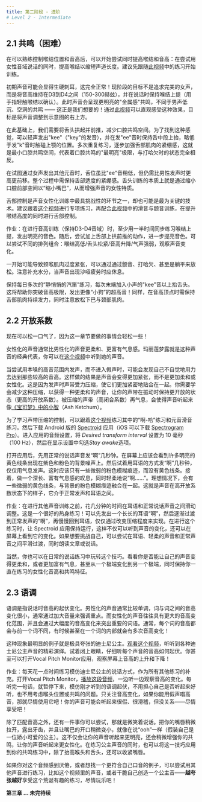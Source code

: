 ```yaml
---
title: 第二阶段 - 进阶
# Level 2 - Intermediate
---
```




<!--
4. Resonance
-->
## 2.1 共鸣（困难）  

<!--
Once you are comfortable with manipulating your larynx and your pitch, and you'd like an additional challenge, you can try doing them at the same time. That means, while you are trying to talk in the female range, you also raise your larynx to reduce your vocal tract length. Start by following along with the exercises in this video.

It will probably sound pretty bad at first, but that's fine! Your goal at this stage is not to sound feminine, but to keep your pitch between D3 and D4 (150-300 Hz) and keep your larynx raised while talking (which you can feel by holding a finger lightly to your throat).

Your voice should sound more buzzy and brassy, which you'd call a bright resonance (or bright timbre), as opposed to the dark, hollow resonance of more masculine voices - and that's a good thing! Watch this video to hear a great demonstration of this effect - you want your voice to be in the upper-right quadrant of the diagram.
-->
在可以熟练控制喉结位置和音高后，可以开始尝试同时提高喉结和音高：在尝试用女性音域说话的同时，提高喉结以缩短声道长度。建议先跟随[此视频](https://youtu.be/iTViDd0QPEI)中的练习开始训练。

初期声音可能会显得生硬刺耳，这完全正常！现阶段的目标不是追求完美的女声，而是将音高维持在D3到D4之间（150-300赫兹），并在说话时保持喉结上提（用手指轻触喉结以确认）。此时声音会呈现更明亮的"金属感"共鸣，不同于男声低沉、空洞的共鸣 —— 这正是我们想要的！通过[此视频](https://youtu.be/21ZfGPp-Ves)可以直观感受这种效果，目标是将声音调整到示意图的右上方。

<!-- 
Then, on top of that, you want to learn to arch your tongue up and push it forward to reduce the amount of space in your mouth where sound can resonate. To get the feeling, whisper "kee" (as in "key") and keep pushing the middle of your tongue up high for the "ee" - just below where it touches the roof of your mouth to make the "k" sound. Say it a few times, while keeping your tongue clenched, pushing it a little higher each time. This is the smallest space you can make inside your mouth, the bright extreme of your oral resonance, opposite a yawn.

That's great for saying an "ee" sound, but when feminizing the other vowels, your tongue will be lower than it is for the "ee" but still higher and more forward than it would be in your masculine voice. And you still want to feel a bit of tension in your tongue, that clench, throughout. Essentially, you want to talk with a small space at the front of your mouth. That makes it sound like you have a smaller mouth than you actually do, which makes you sound more feminine.

Gaining mastery over your tongue is one of the trickiest skills of voice feminization, but it's arguably one of the most important. Get started on it by practicing the exercises in this video. Then watch this video and try some sirens and trills across your range while raising your larynx and tongue.
-->

在此基础上，我们需要将舌头拱起并前推，减少口腔共鸣空间。为了找到这种感觉，可以轻声发出"kee"（"key"的发音），并在发"ee"音时保持舌中段上抬，略低于发"k"音时触碰上颚的位置。多次重复练习，逐步加强舌部肌肉的紧绷感，这就是最小口腔共鸣空间，代表着口腔共鸣的"最明亮"极限，与打哈欠时的状态完全相反。

在试图通过女声发出其他元音时，舌位虽比"ee"音稍低，但仍需比男性发声时更高更前移。整个过程中需保持舌部适度的紧绷感。舌头训练的本质上就是通过缩小口腔前部空间以“缩小嘴巴”，从而增强声音的女性特质。

舌部控制是声音女性化训练中最具挑战性的环节之一，却也可能是最为关键的技术。建议跟着[这个视频](https://youtu.be/yFot-l2iVHw)进行专项练习，再配合[此视频](https://web.archive.org/web/20200321191952id_/https://r3---sn-n4v7knl6.googlevideo.com/videoplayback?expire=1584839985&ei=0Wh2XuSxINKRkwbR-57gDw&ip=207.241.231.174&id=o-AJ2vUafZ5cvQMSRctQhBdx7uRwDMacXX4n6ybMQCzGcq&itag=18&source=youtube&requiressl=yes&mh=TB&mm=31%2C26&mn=sn-n4v7knl6%2Csn-a5mekn7r&ms=au%2Conr&mv=m&mvi=2&pl=20&initcwndbps=4528750&vprv=1&mime=video%2Fmp4&gir=yes&clen=33578688&ratebypass=yes&dur=750.190&lmt=1471833091508857&mt=1584818254&fvip=3&c=WEB&sparams=expire%2Cei%2Cip%2Cid%2Citag%2Csource%2Crequiressl%2Cvprv%2Cmime%2Cgir%2Cclen%2Cratebypass%2Cdur%2Clmt&sig=ADKhkGMwRAIgJX3PLOf8KyyLDYEmw4hTsdPP2iBsp-I-vzAbnBvyMZsCIHBKe5A_0AujHzZR0zgtwGZc_q2DFrA_vD7W2JDiqBFJ&lsparams=mh%2Cmm%2Cmn%2Cms%2Cmv%2Cmvi%2Cpl%2Cinitcwndbps&lsig=ABSNjpQwRAIgDsql_8uDbpP9xDY2HwGgc-QtHDY8Sg_PAK-BpcIKS_oCIDD_1XsV7XJu8ALOoxL-3WQXO_LWyaMxcgOGRi0oD0Y5&video_id=biZN6zcBpVo)中的滑音与颤音训练，在提升喉结高度的同时进行舌部控制。

<!--
Your homework is to take your daily speaking practice, where you try to keep your pitch between D3 and D4, and spend at least half that time talking with your larynx raised as well, for a bright, buzzy sound. Then, as best you can, try to add in the tongue clench too, pushing it up and forward to brighten the sound even more. See how it sounds with your larynx raised or lowered, your tongue arched or relaxed, and your pitch high or low, as well as in a whisper.

This is likely to cause a lot of tension in the muscles of your neck and throat at first, so do trills and yawn every so often to help them relax again. You can even try lying on your back while practicing, to force your body to relax. And of course, sip water throughout your practice session and take a break when your voice gets too tired or hoarse.

Also, keep practicing your whisper sirens multiple times a day, but add a whispered "kee" at the end of each one to bring your tongue up. This will allow you to go even higher with the siren and make a really tiny dog sound! Again, hold those muscles in place at the top and really clench your tongue. At the same time, try to relax as much tension as you can in your jaw and neck while still holding the same shape.
-->

作业：在进行音高训练（保持D3-D4音域）时，至少用一半时间同步练习喉结上提，发出明亮的音色。随后，尝试加上舌部上拱前推的动作，进一步提亮音色。可以尝试不同的排列组合：喉结高低/舌头松紧/音高升降/气声强弱，观察声音变化。

一开始可能导致颈喉肌肉过度紧张，可以通过通过颤音、打哈欠、甚至是躺平来放松。注意补充水分，当声音出现沙哑疲劳时应休息。

保持每日多次的“静悄悄的汽笛”练习，每次末端加入小声的"kee"音以上抬舌头。这将帮助你突破音高极限，发出更像“小狗”的超高音！同样，在音高顶点时需保持舌部肌肉持续发力，同时注意放松下巴与颈部肌肉。

## 2.2 开放系数

<!--
Go ahead and breathe a sigh of relief, because it's time for something a little easier!

Feminine voices generally sound softer and more breathy than masculine voices. Marilyn Monroe is an iconic example of this, as you can hear in this video.

When you try to speak in the upper range of your modal register without going into a falsetto, the natural tendency is to strain to reach those higher notes, which makes your voice sound harder, not softer, and not particularly feminine. This is because you put a lot of compression on your vocal folds (vocal cords), squeezing them together more tightly. You want to learn to use less compression for a softer sound, where your vocal folds stay open more (open quotient) while vibrating. With high compression (closed quotient), adding breathiness will just result in a strained sound like Ash Ketchum from Pokemon, as in this video.

-->
现在可以松一口气了，因为这一章节要做的事情会轻松一些！

女性化的声音通常比男性化的声音更柔和、更富有气息感。玛丽莲梦露就是这种声音的经典代表，你可以在[这个视频](https://youtu.be/ikUjhv4iT58)中听到她的声音。

当尝试用本嗓的高音范围内发声，而不进入假声时，可能会发现自己不自觉地用力去达到那些较高的音高。这样做的结果是声音会变得更加紧张，而不是更加柔和或女性化。这是因为发声时声带受力压缩，使它们更加紧密地贴合在一起。你需要学会减少这种压缩，以获得一种更柔和的声音，让你的声带在振动时保持更开放的状态（更高的开放系数）。被压缩的声带（高闭合系数）再气息，会使得声音听起来像[《宝可梦》中的小智](https://youtu.be/s-0DuYcWeBE)（Ash Ketchum）。

<!--
To learn to control the compression in your voice, start by watching this video and trying the "ah-ha" exercise and the vowel slides. Then download the Android app Spectroid (or Spectrogram Pro on iOS), and in the audio settings, change the Desired transform interval to 10 ms (100 Hz) and check the box to Stay awake in the display settings.

With the app running, start by saying "ahh" for a few seconds in your normal speaking voice. In the scrolling display, you should see a bunch of bright yellow lines showing up against the purple and pink background noise. Then whisper "ahh" for a few seconds, just with your breath. You should see some faint pink smudges, but no yellow lines. Now, heave a big, breathy sigh while saying "ahh..." in a soft, relaxed voice. Ideally, you will see faint yellow lines melding into a background of pink smudges. This is what it looks like when your voice has a high open quotient. It's somewhere in between a normal voice and a whisper.
-->

为了学习声带压缩的控制，可以跟着[这个视频](https://youtu.be/J9K74QEzntA?t=240)练习其中的“啊-哈”练习和元音滑音练习。然后下载 Android 版的 [Spectroid](https://play.google.com/store/apps/details?id=org.intoorbit.spectrum&hl=en_US) 应用（iOS 可以下载 [Spectrogram Pro](https://apps.apple.com/us/app/spectrogram-pro-with-super-smooth-60hz-update/id415301721)）。进入应用的音频设置，将 *Desired transform interval* 设置为 10 毫秒（100 Hz），然后在显示设置中勾选*Stay awake*选项。

打开应用后，先用正常的说话声音发“啊”几秒钟。在屏幕上应该会看到许多明亮的黄色线条出现在紫色和粉色的背景噪声上。然后试着用耳语的方式发“啊”几秒钟，仅仅用气息发声。这时应该只有一些微弱的粉色模糊痕迹，而没有黄色线条。接着，做一个深长、富有气息感的叹息，同时轻柔地说“啊……”。理想情况下，会有一些微弱的黄色线条，与背景的粉色模糊痕迹融合在一起。这就是声音在高开放系数状态下的样子，它介于正常发声和耳语之间。

<!--
Your homework is to spend a few minutes before your other voice exercises, to slide between a whisper and your normal speaking voice. It's a good warmup! You can start with one long, whispered "ahh" that you gradually turn into a spoken "ahh" and then back to a whisper, just by changing the compression. Do this with the Spectroid app running, so you can see the change as well as hear it. For a bit more of a challenge, try smoothly changing from a whisper, to a soft voice, to a normal voice while speaking or reading out loud.

Of course, you can also play with this during your daily speaking practice. See if you can make your voice a little softer, or really breathy, or changing from one extreme to another while still maintaining the feminine aspects of pitch and resonance that you've been working on.
-->
作业：在进行其他声音训练之前，花几分钟的时间在耳语和正常说话声音之间滑动调整。这是一个很好的热身练习！可以先发出一个长长的耳语“啊”，然后逐渐过渡到正常发声的“啊”，再慢慢回到耳语，仅仅通过改变压缩程度来实现。在进行这个练习时，让 Spectroid 应用保持运行，这样不仅可以听到声音的变化，还可以在屏幕上看到它的变化。如果想要挑战自己，可以尝试在耳语、轻柔的声音和正常声音之间平滑过渡，同时朗读文章或说话。

当然，你也可以在日常的说话练习中玩转这个技巧。看看你是否能让自己的声音变得更柔和，或者更加富有气息，甚至从一个极端变化到另一个极端，同时保持你一直在练习的女性化音高和共鸣特征。

<!--
6. Intonation
-->

## 2.3 语调  

<!--

All right. It's time to start imitating some voices!

Intonation is the rise and fall of pitch as you speak. Masculine voices tend to be very monotone, where the pitch changes very slightly and infrequently from word to word, and important words are spoken louder for emphasis. Feminine voices tend to vary a lot in pitch, across a wider range, and big pitch changes are used to draw attention to the important words. Oftentimes, every word is spoken at a different pitch than the one before, and sometimes the pitch will change multiple times within a single word!

The clearest example of this can be found in that great figurehead of exaggerated femininity, the Disney princess. Watch this video for a virtuosic vocal tour through a diversity of Disney princess voices, and try closing your eyes and listening to the rise and fall of pitch in each one. You can even pull out your Vocal Pitch Monitor app and watch the pitch rise and fall on the screen!
-->

语调是指说话时音高的起伏变化。男性化的声音通常比较单调，词与词之间的音高变化很小，通常通过加大音量来强调重点。而女性化的声音往往具有更大的音高变化范围，并且会通过大幅度的音高变化来突出重要的词语。通常，每个词的音高都会与前一个词不同，有时候甚至在一个词的内部就会有多次音高变化！

这种现象最明显的例子就是极具夸张的迪士尼公主。[观看这个视频](https://youtu.be/O5zntdPGd00?t=223)，听听到各种迪士尼公主声音的精彩演绎。试着闭上眼睛，仔细听每个声音的音高如何起伏。你甚至可以打开Vocal Pitch Monitor应用，观察屏幕上音高的上升和下降！

<!--
Your homework is to spend some time every day trying to talk like a Disney princess, in addition to all your other exercises. Listen to this clip with Vocal Pitch Monitor open, watching the pitch rise and fall, and pause every sentence to try parroting back what you just heard, with the same rise and fall in your pitch. Don't worry about sounding good, and don't worry about your larynx or resonance either. Just focus on the pitch, and go ahead and use your falsetto to go high if you can. It will sound fake and silly, and that's okay - enjoy it!

The only thing that you should try to do, other than match the pitch, is to smile while you speak, stretching your lips across your teeth, and make your mouth opening a little smaller, like you're saying "ooh" (just pretend you're a dainty princess). This will also brighten your resonance a tiny bit, and make your voice sound that much more feminine. Use this for your princess voice practice, but also for your resonance practice as well, tightening your lips in addition to raising your larynx and tongue.

If you get bored of using that clip or just want to find something in your own accent, feel free to practice with other example voices, like in this video. Or make up your own princess voice if you can - the sillier the better. Delight in the ridiculousness of it all, and just have fun with it!
-->
作业：每天花一点时间练习模仿迪士尼公主的说话方式，作为所有其他练习的补充。打开Vocal Pitch Monitor，[播放这段音频](https://soundcloud.com/princessvoiceover/about-princess-voice-over)，一边听一边观察音高的变化。每听完一句话，就暂停下来，模仿刚才听到的语调起伏，不用担心自己是否听起来好听，也不用考虑喉头位置或共鸣的问题。只关注音高变化，如果你能用假声唱高音，那就尽情使用它吧！你的声音可能会听起来很假、很滑稽，但没关系——尽情享受吧！

除了匹配音高之外，还有一件事你可以尝试，那就是微笑着说话。把你的嘴唇稍微拉开，露出牙齿，并且让嘴巴的开口稍微变小，就像在说“ooh”一样（假装自己是一位娇小可爱的公主）。这不仅会让你的声音听起来更明亮，还会稍微增强你的共鸣，让你的声音听起来更女性化。在练习公主声音的同时，也可以将这一技巧应用到你的共鸣练习中，除了抬高喉头和舌头，还可以收紧嘴唇。

如果你对这个音频感到厌倦，或者想找一个更符合自己口音的例子，可以尝试用其他声音进行练习，比如这个视频里的声音，或者干脆自己创造一个公主音——**越夸张越好**享受这个荒诞有趣的练习，尽情玩乐吧！

**第三章 ... 未完待续**
